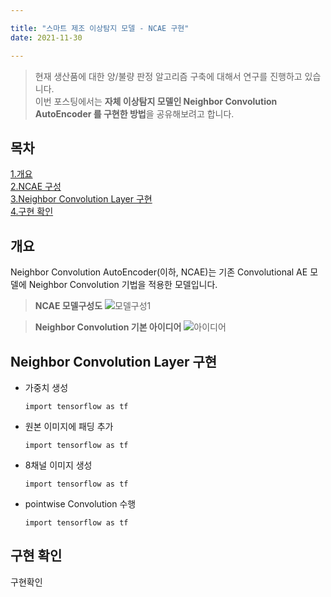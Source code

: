 ```yaml
---

title: "스마트 제조 이상탐지 모델 - NCAE 구현"
date: 2021-11-30

---
```

> 현재 생산품에 대한 양/불량 판정 알고리즘 구축에 대해서 연구를 진행하고 있습니다. </br>
> 이번 포스팅에서는 **자체 이상탐지 모델인 Neighbor Convolution AutoEncoder 를 구현한 방법**을 공유해보려고 합니다.



## 목차 </br>
[1.개요](#개요) </br>
[2.NCAE 구성](#NCAE-구성) </br>
[3.Neighbor Convolution Layer 구현](#Neighbor-Convolution-Layer-구현) </br>
[4.구현 확인](#구현-확인) </br>


## 개요
Neighbor Convolution AutoEncoder(이하, NCAE)는 기존 Convolutional AE 모델에 Neighbor Convolution 기법을 적용한 모델입니다.

> **NCAE 모델구성도**
![모델구성1](https://user-images.githubusercontent.com/92897860/143972463-5ff03959-b345-4863-820b-c0651c39b9f7.png)

> **Neighbor Convolution 기본 아이디어**
![아이디어](https://user-images.githubusercontent.com/92897860/143973855-850901a9-db40-4865-a59d-4679a10cd18e.png)


## Neighbor Convolution Layer 구현
* 가중치 생성
  ```
  import tensorflow as tf
  ```
* 원본 이미지에 패딩 추가
  ```
  import tensorflow as tf
  ```
* 8채널 이미지 생성
  ```
  import tensorflow as tf
  ```
* pointwise Convolution 수행
  ```
  import tensorflow as tf
  ```
  
## 구현 확인



구현확인
